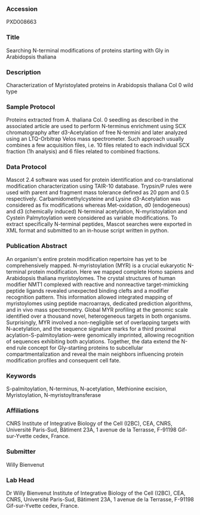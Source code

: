 ### Accession
PXD008663

### Title
Searching N-terminal modifications of proteins starting with Gly in Arabidopsis thaliana

### Description
Characterization of Myristoylated proteins in Arabidopsis thaliana Col 0 wild type

### Sample Protocol
Proteins extracted from A. thaliana Col. 0 seedling as described in the associated article are used to perform N-terminus enrichment using SCX chromatography after d3-Acetylation of free N-termini and later analyzed using an LTQ-Orbitrap Velos mass spectrometer. Such approach usually combines a few acquisition files, i.e. 10 files related to each individual SCX fraction (1h analysis) and 6 files related to combined fractions.

### Data Protocol
Mascot 2.4 software was used for protein identification and co-translational modification characterization using TAIR-10 database. Trypsin/P rules were used with parent and fragment mass tolerance defined as 20 ppm and 0.5 respectively. Carbamidomethylcysteine and Lysine d3-Acetylation was considered as fix modifications whereas Met-oxidation, d0 (endogeneous) and d3 (chemically induced) N-terminal acetylation, N-myristoylation and Cystein Palmytoylation were considered as variable modifications. To extract specifically N-terminal peptides, Mascot searches were exported in XML format and submitted to an in-house script written in python.

### Publication Abstract
An organism's entire protein modification repertoire has yet to be comprehensively mapped. N-myristoylation (MYR) is a crucial eukaryotic N-terminal protein modification. Here we mapped complete Homo sapiens and Arabidopsis thaliana myristoylomes. The crystal structures of human modifier NMT1 complexed with reactive and nonreactive target-mimicking peptide ligands revealed unexpected binding clefts and a modifier recognition pattern. This information allowed integrated mapping of myristoylomes using peptide macroarrays, dedicated prediction algorithms, and in vivo mass spectrometry. Global MYR profiling at the genomic scale identified over a thousand novel, heterogeneous targets in both organisms. Surprisingly, MYR involved a non-negligible set of overlapping targets with N-acetylation, and the sequence signature marks for a third proximal acylation-S-palmitoylation-were genomically imprinted, allowing recognition of sequences exhibiting both acylations. Together, the data extend the N-end rule concept for Gly-starting proteins to subcellular compartmentalization and reveal the main neighbors influencing protein modification profiles and consequent cell fate.

### Keywords
S-palmitoylation, N-terminus, N-acetylation, Methionine excision, Myristoylation, N-myristoyltransferase

### Affiliations
CNRS
Institute of Integrative Biology of the Cell (I2BC), CEA, CNRS, Université Paris-Sud, Bâtiment 23A, 1 avenue de la Terrasse, F-91198 Gif-sur-Yvette cedex, France.

### Submitter
Willy Bienvenut

### Lab Head
Dr Willy Bienvenut
Institute of Integrative Biology of the Cell (I2BC), CEA, CNRS, Université Paris-Sud, Bâtiment 23A, 1 avenue de la Terrasse, F-91198 Gif-sur-Yvette cedex, France.


